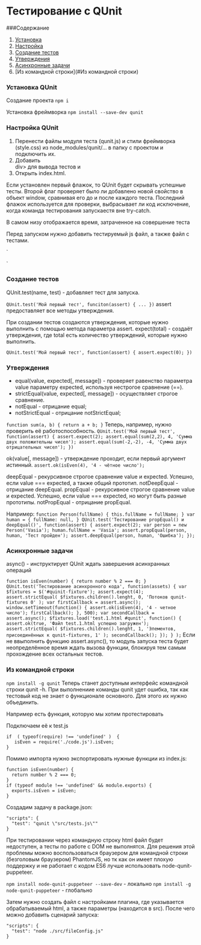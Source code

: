# Тестирование с QUnit
###Содержание
1. [Установка](#Установка-QUnit)
2. [Настройка](#Настройка-QUnit)
3. [Создание тестов](#Создание-тестов)
4. [Утверждения](#Утверждения)
5. [Асинхронные задачи](#Асинхронные-задачи)
6. [Из командной строки](#Из командной строки)

### Установка QUnit
Создание проекта
```npm i```

Установка фреймворка
```npm install --save-dev qunit```

### Настройка QUnit
1. Перенести файлы модуля теста (qunit.js) и стили фреймворка (style.css) из node_modules/qunit/... в папку с проектом и подключить их.
2. Добавить <div id = "qunit"></div>div> для вывода тестов и <div id="qunit-fixture"></div>
3. Открыть index.html.

Если установлен первый флажок, то QUnit будет скрывать успешные тесты.
Второй флаг проверяет было ли добавлено новой свойство в объект window, сравнивая его до и после каждого теста.
Последний флажок используется для проверки, выбрасывает ли код исключение, когда команда тестирования запускаестя вне try-catch.

В самом низу отображается время, затраченное на совершение теста

Перед запуском нужно добавить тестируемый js файл, а также файл с тестами.

`<script src="code.js"></script>
<script src="qunit.js"></script>
<script src="tests.js"></script>`

### Создание тестов

QUnit.test(name, test) - добавляет тест для запуска.

`QUnit.test('Мой первый тест', funciton(assert) {
  ...
})`
assert предоставляет все методы утверждения.

При создании тестов создаются утверждения, которые нужно выполнить с помощью метода параметра assert.
expect(total) - создаёт утверждения, где total есть количество утверждений, которые нужно выполнить.

`QUnit.test('Мой первый тест', function(assert) {
  assert.expect(0);
})`

### Утверждения

* equal(value, expected[, message]) - проверяет равенство параметра value параметру expected, используя нестрогое сравнение (==).
* strictEqual(value, expected[, message]) - осуществляет строгое сравнение.
* notEqual - отрицание equal;
* notStrictEqual - отрицание notStrictEqual;

`function sum(a, b) {
  return a + b;
}`
Теперь, например, нужно проверить её работоспособность.
`QUnit.test('Мой первый тест', function(assert) {
  assert.expect(2);
  assert.equal(sum(2,2), 4, 'Сумма двух положительны чисел');
  assert.equal(sum(-2,-2), -4, 'Сумма двух отрицательных чисел');
})`

ok(value[, message]) - утверждение проходит, если первый аргумент истинный.
`assert.ok(isEven(4), '4 - чётное число');`

deepEqual - рекурсивное строгое сравнение value и expected. Успешно, если value === expected, а также общий прототип.
notDeepEqual - отрицание deepEqual.
propEqual - рекурсивное строгое сравнение value и expected. Успешно, если value === expected, но могут быть разные прототипы.
notPropEqual - отрицание propEqual.

Например:
`function Person(fullName) {
  this.fullName = fullName;
}
var human = {
  fullName: null,
}
QUnit.test('Тестирование propEqual() и deepEqual()', function(assert) {
  assert.expect(2);
  var person = new Person('Vasia');
  human.fullName = 'Vasia';
  assert.propEqual(person, human, 'Тест пройден');
  assert.deepEqual(person, human, 'Ошибка');
});
`

### Асинхронные задачи

async() - инструктирует QUnit ждать завершения асинхранных операций

`
function isEven(number) {
  return number % 2 === 0;
}
QUnit.test('Тестирование асинхронного кода',
  function(assets) {
    var $fixtures = $('#quinit-fixture');
    assert.expect(4);
    assert.strictEqual(
      $fixtures.children().lenght, 0, 'Потоков qunit-fixtures 0'
    );
    var firstCallback = assert.async();
    window.setTimeout(function() {
      assert.ok(isEven(4), '4 - четное число');
      firstCallback();
    }, 500);
    var secondCallback = assert.async();
    $fixtures.load('test.1.html #qunit', function() {
      assert.ok(true, 'Файл test.1.html успешно загружен');
      assert.strictEqual(
        $fixtures.children().lenght, 1, 'Элементов, присоединённых к qunit-fixtures, 1'
      );
      secondCallback();
    });
  }
);
`
Если не ввыполнить функцию assert.async(), то модуль запуска теста будет неопределённое время ждать вызова функции, блокируя тем самым прохождение всех остальных тестов.

### Из командной строки

`npm install -g qunit`
Теперь станет доступным интерфейс командной строки qunit -h.
При выполнениие команды qunit удет ошибка, так как тестовый код не знает о функционале основного. Для этого их нужно объединить.

Например есть функция, которую мы хотим протестировать

Подключаем её к test.js
```
if  ( typeof(require) !== 'undefined' )  {
   isEven = require('./code.js').isEven;
}
```
Помимо импорта нужно экспортировать нужные функции из index.js:
```
function isEven(number) {
  return number % 2 === 0;
}
if (typeof module !== 'undefined' && module.exports) {
  exports.isEven = isEven;
}
```
Создадим задачу в package.json:
```
"scripts": {
  "test": "qunit \"src/tests.js\""
}
```
При тестировании через командную строку html файл будет недоступен, а тесты по работе с DOM не выполнятся. Для решения этой проблемы можно воспользоваться браузером для командной строки (безголовым браузером) PhantomJS, но тк как он имеет плохую поддержку и не работает с кодом ES6 лучше использовать node-qunit-puppeteer.

`npm install node-qunit-puppeteer --save-dev` - локально
`npm install -g node-qunit-puppeteer` - глобально

Затем нужно создать файл с настройками плагина, где указывается обрабатываемый html, а также параметры (находится в src).
После чего можно добавить сценарий запуска:
```
"scripts": {
  "test": "node ./src/fileConfig.js"
}
```



